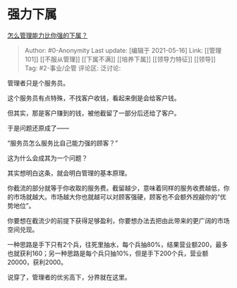 # 强力下属
[怎么管理能力比你强的下属？](https://www.zhihu.com/question/277993916/answer/850203386)

> Author: #0-Anonymity
> Last update: [编辑于 2021-05-16]
> Link: [[管理101]] [[不服从管理]] [[下属不满]] [[培养下属]] [[领导力特征]] [[领导]]
> Tag: #2-事业/企管
> 评论区:
> 泛讨论:

管理者只是个服务员。

这个服务员有点特殊，不找客户收钱，看起来倒是会给客户钱。

但其实，那是客户赚到的钱，被他截留了一部分后还给了客户。

于是问题还原成了——

“服务员怎么服务比自己能力强的顾客？”

这为什么会成其为一个问题？

其实想明白这条，就会明白管理的基本原理。

你截流的部分就等于你收取的服务费。截留越少，意味着同样的服务收费越低，你的市场就越大。市场越大你也就越可以对顾客强硬，顾客也不会额外觊觎你的“优势地位”。

你要想在截流少的前提下获得足够盈利，你要想办法去把由此带来的更广阔的市场空间兑现。

一种思路是手下只有2个兵，往死里抽水，每个兵抽80%，结果营业额200，最多也就获利160；另一种思路是每个兵只抽10%，但是手下200个兵，营业额20000，获利2000。

说穿了，管理者的优劣高下，分界就在这里。
